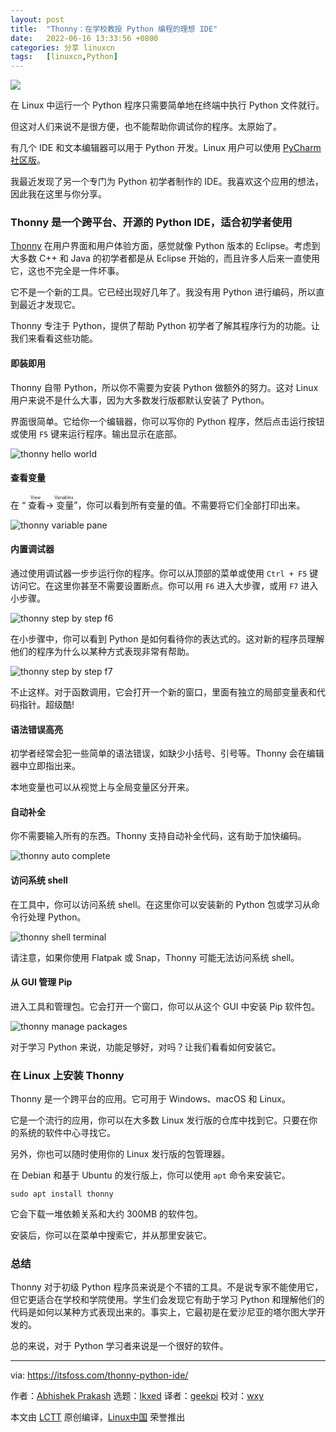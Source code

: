 ```yaml
---
layout: post
title:	"Thonny：在学校教授 Python 编程的理想 IDE"
date:	2022-06-16 13:33:56 +0800 
categories:	分享 linuxcn 
tags:	[linuxcn,Python]
---
```



![](/Asserts/Images//attachment/album/202206/16/133337sllc9me9jeqjeuuc.jpg)


在 Linux 中运行一个 Python 程序只需要简单地在终端中执行 Python 文件就行。


但这对人们来说不是很方便，也不能帮助你调试你的程序。太原始了。


有几个 IDE 和文本编辑器可以用于 Python 开发。Linux 用户可以使用 [PyCharm 社区版](https://itsfoss.com/install-pycharm-ubuntu/)。


我最近发现了另一个专门为 Python 初学者制作的 IDE。我喜欢这个应用的想法，因此我在这里与你分享。


### Thonny 是一个跨平台、开源的 Python IDE，适合初学者使用


[Thonny](https://thonny.org/) 在用户界面和用户体验方面，感觉就像 Python 版本的 Eclipse。考虑到大多数 C++ 和 Java 的初学者都是从 Eclipse 开始的，而且许多人后来一直使用它，这也不完全是一件坏事。


它不是一个新的工具。它已经出现好几年了。我没有用 Python 进行编码，所以直到最近才发现它。


Thonny 专注于 Python，提供了帮助 Python 初学者了解其程序行为的功能。让我们来看看这些功能。


#### 即装即用


Thonny 自带 Python，所以你不需要为安装 Python 做额外的努力。这对 Linux 用户来说不是什么大事，因为大多数发行版都默认安装了 Python。


界面很简单。它给你一个编辑器，你可以写你的 Python 程序，然后点击运行按钮或使用 `F5` 键来运行程序。输出显示在底部。


![thonny hello world](/Asserts/Images//attachment/album/202206/16/133356mwdqan7hu8rzhn89.png)


#### 查看变量


在 “<ruby> 查看 <rt>  View </rt></ruby>-><ruby> 变量 <rt>  Variables </rt></ruby>”，你可以看到所有变量的值。不需要将它们全部打印出来。


![thonny variable pane](/Asserts/Images//attachment/album/202206/16/133357sdp1aa2zn3d6lpn2.png)


#### 内置调试器


通过使用调试器一步步运行你的程序。你可以从顶部的菜单或使用 `Ctrl + F5` 键访问它。在这里你甚至不需要设置断点。你可以用 `F6` 进入大步骤，或用 `F7` 进入小步骤。


![thonny step by step f6](/Asserts/Images//attachment/album/202206/16/133357l606x7oq69syx6xi.png)


在小步骤中，你可以看到 Python 是如何看待你的表达式的。这对新的程序员理解他们的程序为什么以某种方式表现非常有帮助。


![thonny step by step f7](/Asserts/Images//attachment/album/202206/16/133357o9sf8xfg60rp8cpg.png)


不止这样。对于函数调用，它会打开一个新的窗口，里面有独立的局部变量表和代码指针。超级酷!


#### 语法错误高亮


初学者经常会犯一些简单的语法错误，如缺少小括号、引号等。Thonny 会在编辑器中立即指出来。


本地变量也可以从视觉上与全局变量区分开来。


#### 自动补全


你不需要输入所有的东西。Thonny 支持自动补全代码，这有助于加快编码。


![thonny auto complete](/Asserts/Images//attachment/album/202206/16/133358wc72o1vbq7tf678b.png)


#### 访问系统 shell


在工具中，你可以访问系统 shell。在这里你可以安装新的 Python 包或学习从命令行处理 Python。


![thonny shell terminal](/Asserts/Images//attachment/album/202206/16/133358vttln57iw3iajxjj.png)


请注意，如果你使用 Flatpak 或 Snap，Thonny 可能无法访问系统 shell。


#### 从 GUI 管理 Pip


进入工具和管理包。它会打开一个窗口，你可以从这个 GUI 中安装 Pip 软件包。


![thonny manage packages](/Asserts/Images//attachment/album/202206/16/133359bqn3ndppd1uwlj3j.png)


对于学习 Python 来说，功能足够好，对吗？让我们看看如何安装它。


### 在 Linux 上安装 Thonny


Thonny 是一个跨平台的应用。它可用于 Windows、macOS 和 Linux。


它是一个流行的应用，你可以在大多数 Linux 发行版的仓库中找到它。只要在你的系统的软件中心寻找它。


另外，你也可以随时使用你的 Linux 发行版的包管理器。


在 Debian 和基于 Ubuntu 的发行版上，你可以使用 `apt` 命令来安装它。



```
sudo apt install thonny

```

它会下载一堆依赖关系和大约 300MB 的软件包。


安装后，你可以在菜单中搜索它，并从那里安装它。


### 总结


Thonny 对于初级 Python 程序员来说是个不错的工具。不是说专家不能使用它，但它更适合在学校和学院使用。学生们会发现它有助于学习 Python 和理解他们的代码是如何以某种方式表现出来的。事实上，它最初是在爱沙尼亚的塔尔图大学开发的。


总的来说，对于 Python 学习者来说是一个很好的软件。




---


via: <https://itsfoss.com/thonny-python-ide/>


作者：[Abhishek Prakash](https://itsfoss.com/author/abhishek/) 选题：[lkxed](https://github.com/lkxed) 译者：[geekpi](https://github.com/geekpi) 校对：[wxy](https://github.com/wxy)


本文由 [LCTT](https://github.com/LCTT/TranslateProject) 原创编译，[Linux中国](https://linux.cn/) 荣誉推出
